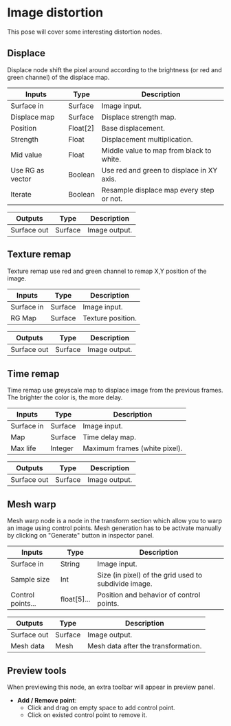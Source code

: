 # Image distortion
This pose will cover some interesting distortion nodes.

## Displace
Displace node shift the pixel around according to the brightness (or red and green channel) of the displace map.

| Inputs           | Type     | Description                               |
| ---------------- | -------- | ----------------------------------------- |
| Surface in       | Surface  | Image input.                              |
| Displace map     | Surface  | Displace strength map.                    |
| Position         | Float[2] | Base displacement.                        |
| Strength         | Float    | Displacement multiplication.              |
| Mid value        | Float    | Middle value to map from black to white.  |
| Use RG as vector | Boolean  | Use red and green to displace in XY axis. |
| Iterate          | Boolean  | Resample displace map every step or not.  |

| Outputs     | Type    | Description   |
| ----------- | ------- | ------------- |
| Surface out | Surface | Image output. |

## Texture remap
Texture remap use red and green channel to remap X,Y position of the image.

| Inputs     | Type    | Description       |
| ---------- | ------- | ----------------- |
| Surface in | Surface | Image input.      |
| RG Map     | Surface | Texture position. |

| Outputs     | Type    | Description   |
| ----------- | ------- | ------------- |
| Surface out | Surface | Image output. |

## Time remap
Time remap use greyscale map to displace image from the previous frames. The brighter the color is, the more delay.

| Inputs     | Type    | Description                   |
| ---------- | ------- | ----------------------------- |
| Surface in | Surface | Image input.                  |
| Map        | Surface | Time delay map.               |
| Max life   | Integer | Maximum frames (white pixel). |

| Outputs     | Type    | Description   |
| ----------- | ------- | ------------- |
| Surface out | Surface | Image output. |

## Mesh warp
Mesh warp node is a node in the transform section which allow you to warp an image using control points.
Mesh generation has to be activate manually by clicking on "Generate" button in inspector panel.

| Inputs            | Type        | Description                                          |
| ----------------- | ----------- | ---------------------------------------------------- |
| Surface in        | String      | Image input.                                         |
| Sample size       | Int         | Size (in pixel) of the grid used to subdivide image. |
| Control points... | float[5]... | Position and behavior of control points.             |

| Outputs     | Type    | Description                         |
| ----------- | ------- | ----------------------------------- |
| Surface out | Surface | Image output.                       |
| Mesh data   | Mesh    | Mesh data after the transformation. |

## Preview tools
When previewing this node, an extra toolbar will appear in preview panel.

- **Add / Remove point**: 
  - Click and drag on empty space to add control point. 
  - Click on existed control point to remove it.
